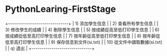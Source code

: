 # PythonLearing-FirstStage
  +------------------------------+
  | 1)  添加學生信息              |
  | 2)  查看所有學生信息          |
  | 3)  修改學生的成績            |
  | 4)  刪除學生信息              |
  | 5)  按成績從高至低打印學生信息 |
  | 6)  按成績從低至高打印學生信息 |
  | 7)  按年齡從高至低打印學生信息 |
  | 8)  按年齡從低至高打印學生信息 |
  | 9)  保存信息到文件(si.txt)    |
  | 10) 從文件中讀取數據(si.txt)  |
  | q)  退出                     |
  +------------------------------+
